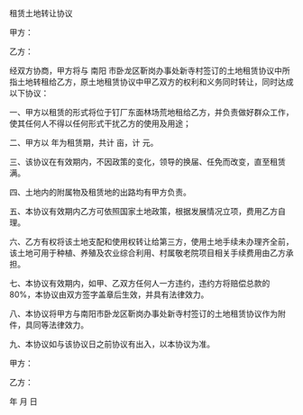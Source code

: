 
 


租赁土地转让协议


甲方：


乙方：


经双方协商，甲方将与
南阳
市卧龙区靳岗办事处新寺村签订的土地租赁协议中所指土地转租给乙方，原土地租赁协议中甲乙双方的权利和义务同时转让，同时达成以下协议：


一、甲方以租赁的形式将位于钉厂东面林场荒地租给乙方，并负责做好群众工作，使其任何人不得以任何形式干扰乙方的使用及用途；


二、甲方以 年为租赁期，共计 亩，计 元。


三、该协议在有效期内，不因政策的变化，领导的换届、任免而改变，直至租赁满。


四、土地内的附属物及租赁地的出路均有甲方负责。


五、本协议有效期内乙方可依照国家土地政策，根据发展情况立项，费用乙方自理。


六、乙方有权将该土地支配和使用权转让给第三方，使用土地手续未办理齐全前，该土地可用于种植、养殖及农业综合利用、村属敬老院项目相关手续费用由乙方承担。


七、本协议有效期内，如甲、乙双方任何人一方违约，违约方将赔偿总款的80%，本协议由双方签字盖章后生效，并具有法律效力。


八、本协议将甲方与南阳市卧龙区靳岗办事处新寺村签订的土地租赁协议作为附件，具同等法律效力。


九、本协议如与该协议日之前协议有出入，以本协议为准。


甲方：


乙方：


年 月 日
 


 

 
 
 
 
 
  


  
 

  


  


  
 
 
 
 

